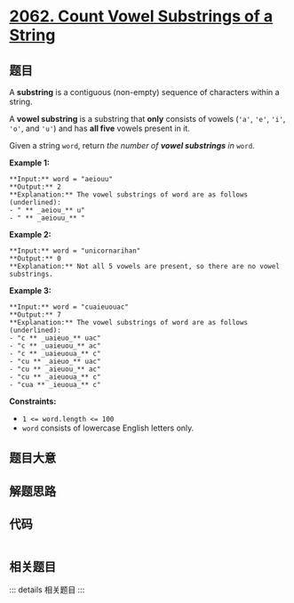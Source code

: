 # [2062. Count Vowel Substrings of a String](https://leetcode.com/problems/count-vowel-substrings-of-a-string)

## 题目

A **substring** is a contiguous (non-empty) sequence of characters within a
string.

A **vowel substring** is a substring that **only** consists of vowels (`'a'`,
`'e'`, `'i'`, `'o'`, and `'u'`) and has **all five** vowels present in it.

Given a string `word`, return _the number of **vowel substrings** in_ `word`.



**Example 1:**

    
    
    **Input:** word = "aeiouu"
    **Output:** 2
    **Explanation:** The vowel substrings of word are as follows (underlined):
    - " ** _aeiou_** u"
    - " ** _aeiouu_** "
    

**Example 2:**

    
    
    **Input:** word = "unicornarihan"
    **Output:** 0
    **Explanation:** Not all 5 vowels are present, so there are no vowel substrings.
    

**Example 3:**

    
    
    **Input:** word = "cuaieuouac"
    **Output:** 7
    **Explanation:** The vowel substrings of word are as follows (underlined):
    - "c ** _uaieuo_** uac"
    - "c ** _uaieuou_** ac"
    - "c ** _uaieuoua_** c"
    - "cu ** _aieuo_** uac"
    - "cu ** _aieuou_** ac"
    - "cu ** _aieuoua_** c"
    - "cua ** _ieuoua_** c"
    



**Constraints:**

  * `1 <= word.length <= 100`
  * `word` consists of lowercase English letters only.


## 题目大意

## 解题思路

## 代码

```javascript

```

## 相关题目

::: details 相关题目
:::
